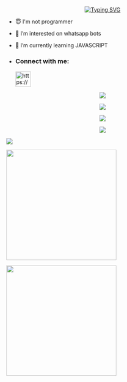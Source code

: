 ## <!-- Typing SVG -->
<p align="center">
    <a href="https://github.com/hightech-lab">
        <img align="center"
        src="https://readme-typing-svg.herokuapp.com/?size=30&width=500&lines=HI!!+I+am+Techo+..."
            alt="Typing SVG"
        />
    </a>
</p>                                
 





- 😇 I'm not programmer
 
- 👀 I’m interested on whatsapp bots

- 🌱 I’m currently learning JAVASCRIPT
- <h3 align="left">Connect with me:</h3><p>   <a href="https://wa.me/+94753420144" target="blank"><img align="center" src="https://i.ibb.co/9GmJFS1/md-5b321c98efaa6.jpg" alt="https://wa.me/+94753420144" height="40" width="40" /></a>
</p>



 <p align="center"> <a href="https://github.com/TechoYT/TechoYT"><img src="https://github-profile-trophy.vercel.app/?username=sanuwaofficial&no-bg=true&no-frame=false&theme=algolia"></a></p>

<p align="center"> <a href="https://github.com/TechoYT/TechoYT"><img  src="http://github-readme-streak-stats.herokuapp.com?user=Techo YT&theme=github-dark-blue&hide_border=false&background=DDD9DA00&stroke=00AEFF&fire=00AEFF&ring=00AEFF&currStreakNum=00AEFF&currStreakLabel=00AEFF&sideLabels=00AEFF&dates=00AEFF&sideNums=00AEFF"></a></p>
<p align="center"> <a href="https://github.com/TechoYT/TechoYT"><img src="https://github-readme-stats.vercel.app/api?username=TechoYT&theme=algolia&bg_color=DDD9DA00&text_color=00AEFF&show_icons=TRUE&icon_color=00AEFF" > </a> </p>
<p align="center"> <a href="https://github.com/TechoYT/TechoYT"><img src="https://github-readme-stats.vercel.app/api/top-langs/?username=TechoYT&hide=css,html&theme=algolia&bg_color=DDD9DA00&text_color=00AEFF" > </a> </p>

[![](https://visitcount.itsvg.in/api?id=SenuBoy&icon=7&color=0)](https://visitcount.itsvg.in)

  <a href="https://github.com/TechoYT/Queen-Melissa-Beta"><img width="288" src="https://denvercoder1-github-readme-stats.vercel.app/api/pin/?username=TechoYT&repo=Queen-Melissa-Beta&theme=chartreuse-dark&icon_color=0000e6&title_color=ff0000&bg_color=11ff11&text_color=ffffff&disable_animations=false"></a>
  
  <a href="https://github.com/TechoYT/Techo-Bot"><img width="288" src="https://denvercoder1-github-readme-stats.vercel.app/api/pin/?username=TechoYT&repo=Techo-Bot&theme=chartreuse-dark&icon_color=0000e6&title_color=ff0000&bg_color=11ff11&text_color=ffffff&disable_animations=false"></a>
  
